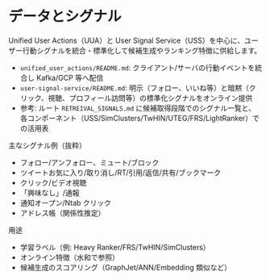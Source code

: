 # データとシグナル

Unified User Actions（UUA）と User Signal Service（USS）を中心に、ユーザー行動シグナルを統合・標準化して候補生成やランキング特徴に供給します。

- `unified_user_actions/README.md`: クライアント/サーバの行動イベントを統合し Kafka/GCP 等へ配信
- `user-signal-service/README.md`: 明示（フォロー、いいね等）と暗黙（クリック、視聴、プロフィール訪問等）の標準化シグナルをオンライン提供
- 参考: ルート `RETREIVAL_SIGNALS.md` に候補取得段階でのシグナル一覧と、各コンポーネント（USS/SimClusters/TwHIN/UTEG/FRS/LightRanker）での活用表

主なシグナル例（抜粋）

- フォロー/アンフォロー、ミュート/ブロック
- ツイートお気に入り/取り消し/RT/引用/返信/共有/ブックマーク
- クリック/ビデオ視聴
- 「興味なし」/通報
- 通知オープン/Ntab クリック
- アドレス帳（関係性推定）

用途

- 学習ラベル（例: Heavy Ranker/FRS/TwHIN/SimClusters）
- オンライン特徴（水和で参照）
- 候補生成のスコアリング（GraphJet/ANN/Embedding 類似など）

